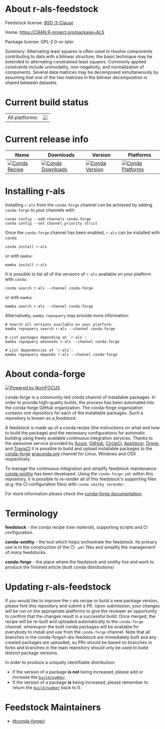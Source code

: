 About r-als-feedstock
=====================

Feedstock license: [BSD-3-Clause](https://github.com/conda-forge/r-als-feedstock/blob/main/LICENSE.txt)

Home: https://CRAN.R-project.org/package=ALS

Package license: GPL-2.0-or-later

Summary: Alternating least squares is often used to resolve components contributing to data with a bilinear structure; the basic technique may be extended to alternating constrained least squares.  Commonly applied constraints include unimodality, non-negativity, and normalization of components. Several data matrices may be decomposed simultaneously by assuming that one of the two matrices in the bilinear decomposition is shared between datasets.

Current build status
====================


<table><tr><td>All platforms:</td>
    <td>
      <a href="https://dev.azure.com/conda-forge/feedstock-builds/_build/latest?definitionId=3316&branchName=main">
        <img src="https://dev.azure.com/conda-forge/feedstock-builds/_apis/build/status/r-als-feedstock?branchName=main">
      </a>
    </td>
  </tr>
</table>

Current release info
====================

| Name | Downloads | Version | Platforms |
| --- | --- | --- | --- |
| [![Conda Recipe](https://img.shields.io/badge/recipe-r--als-green.svg)](https://anaconda.org/conda-forge/r-als) | [![Conda Downloads](https://img.shields.io/conda/dn/conda-forge/r-als.svg)](https://anaconda.org/conda-forge/r-als) | [![Conda Version](https://img.shields.io/conda/vn/conda-forge/r-als.svg)](https://anaconda.org/conda-forge/r-als) | [![Conda Platforms](https://img.shields.io/conda/pn/conda-forge/r-als.svg)](https://anaconda.org/conda-forge/r-als) |

Installing r-als
================

Installing `r-als` from the `conda-forge` channel can be achieved by adding `conda-forge` to your channels with:

```
conda config --add channels conda-forge
conda config --set channel_priority strict
```

Once the `conda-forge` channel has been enabled, `r-als` can be installed with `conda`:

```
conda install r-als
```

or with `mamba`:

```
mamba install r-als
```

It is possible to list all of the versions of `r-als` available on your platform with `conda`:

```
conda search r-als --channel conda-forge
```

or with `mamba`:

```
mamba search r-als --channel conda-forge
```

Alternatively, `mamba repoquery` may provide more information:

```
# Search all versions available on your platform:
mamba repoquery search r-als --channel conda-forge

# List packages depending on `r-als`:
mamba repoquery whoneeds r-als --channel conda-forge

# List dependencies of `r-als`:
mamba repoquery depends r-als --channel conda-forge
```


About conda-forge
=================

[![Powered by
NumFOCUS](https://img.shields.io/badge/powered%20by-NumFOCUS-orange.svg?style=flat&colorA=E1523D&colorB=007D8A)](https://numfocus.org)

conda-forge is a community-led conda channel of installable packages.
In order to provide high-quality builds, the process has been automated into the
conda-forge GitHub organization. The conda-forge organization contains one repository
for each of the installable packages. Such a repository is known as a *feedstock*.

A feedstock is made up of a conda recipe (the instructions on what and how to build
the package) and the necessary configurations for automatic building using freely
available continuous integration services. Thanks to the awesome service provided by
[Azure](https://azure.microsoft.com/en-us/services/devops/), [GitHub](https://github.com/),
[CircleCI](https://circleci.com/), [AppVeyor](https://www.appveyor.com/),
[Drone](https://cloud.drone.io/welcome), and [TravisCI](https://travis-ci.com/)
it is possible to build and upload installable packages to the
[conda-forge](https://anaconda.org/conda-forge) [anaconda.org](https://anaconda.org/)
channel for Linux, Windows and OSX respectively.

To manage the continuous integration and simplify feedstock maintenance
[conda-smithy](https://github.com/conda-forge/conda-smithy) has been developed.
Using the ``conda-forge.yml`` within this repository, it is possible to re-render all of
this feedstock's supporting files (e.g. the CI configuration files) with ``conda smithy rerender``.

For more information please check the [conda-forge documentation](https://conda-forge.org/docs/).

Terminology
===========

**feedstock** - the conda recipe (raw material), supporting scripts and CI configuration.

**conda-smithy** - the tool which helps orchestrate the feedstock.
                   Its primary use is in the construction of the CI ``.yml`` files
                   and simplify the management of *many* feedstocks.

**conda-forge** - the place where the feedstock and smithy live and work to
                  produce the finished article (built conda distributions)


Updating r-als-feedstock
========================

If you would like to improve the r-als recipe or build a new
package version, please fork this repository and submit a PR. Upon submission,
your changes will be run on the appropriate platforms to give the reviewer an
opportunity to confirm that the changes result in a successful build. Once
merged, the recipe will be re-built and uploaded automatically to the
`conda-forge` channel, whereupon the built conda packages will be available for
everybody to install and use from the `conda-forge` channel.
Note that all branches in the conda-forge/r-als-feedstock are
immediately built and any created packages are uploaded, so PRs should be based
on branches in forks and branches in the main repository should only be used to
build distinct package versions.

In order to produce a uniquely identifiable distribution:
 * If the version of a package **is not** being increased, please add or increase
   the [``build/number``](https://docs.conda.io/projects/conda-build/en/latest/resources/define-metadata.html#build-number-and-string).
 * If the version of a package **is** being increased, please remember to return
   the [``build/number``](https://docs.conda.io/projects/conda-build/en/latest/resources/define-metadata.html#build-number-and-string)
   back to 0.

Feedstock Maintainers
=====================

* [@conda-forge/r](https://github.com/conda-forge/r/)

